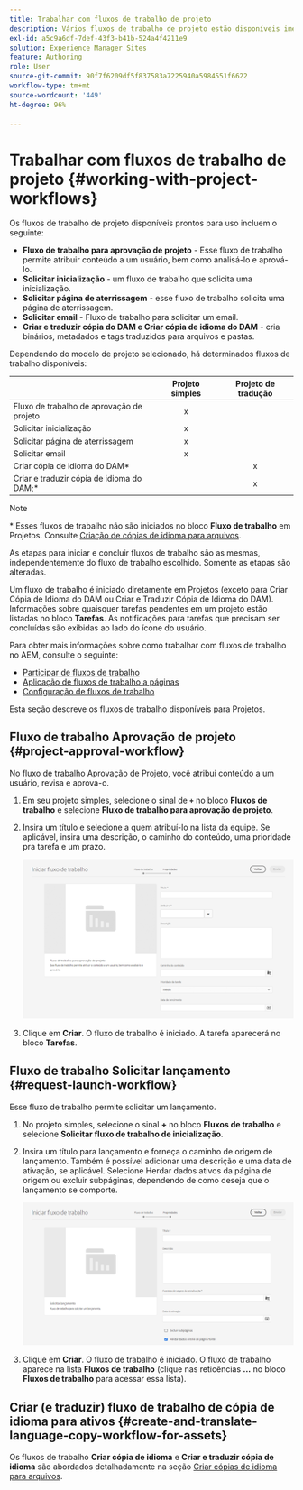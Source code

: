 ```yaml
---
title: Trabalhar com fluxos de trabalho de projeto
description: Vários fluxos de trabalho de projeto estão disponíveis imediatamente.
exl-id: a5c9a6df-7def-43f3-b41b-524a4f4211e9
solution: Experience Manager Sites
feature: Authoring
role: User
source-git-commit: 90f7f6209df5f837583a7225940a5984551f6622
workflow-type: tm+mt
source-wordcount: '449'
ht-degree: 96%

---
```


# Trabalhar com fluxos de trabalho de projeto {#working-with-project-workflows}

Os fluxos de trabalho de projeto disponíveis prontos para uso incluem o seguinte:

* **Fluxo de trabalho para aprovação de projeto** - Esse fluxo de trabalho permite atribuir conteúdo a um usuário, bem como analisá-lo e aprová-lo.
* **Solicitar inicialização** - um fluxo de trabalho que solicita uma inicialização.
* **Solicitar página de aterrissagem** - esse fluxo de trabalho solicita uma página de aterrissagem.
* **Solicitar email** - Fluxo de trabalho para solicitar um email.
* **Criar e traduzir cópia do DAM e Criar cópia de idioma do DAM** - cria binários, metadados e tags traduzidos para arquivos e pastas.

Dependendo do modelo de projeto selecionado, há determinados fluxos de trabalho disponíveis:

|   | **Projeto simples** | **Projeto de tradução** |
|---|:-:|:-:|
| Fluxo de trabalho de aprovação de projeto | x |  |
| Solicitar inicialização | x |  |
| Solicitar página de aterrissagem | x |  |
| Solicitar email | x | |
| Criar cópia de idioma do DAM&ast; |  | x |
| Criar e traduzir cópia de idioma do DAM;&ast; |   | x |

>[!NOTE]
>
>&ast; Esses fluxos de trabalho não são iniciados no bloco **Fluxo de trabalho** em Projetos. Consulte [Criação de cópias de idioma para arquivos](/help/sites-cloud/administering/translation/managing-projects.md).

As etapas para iniciar e concluir fluxos de trabalho são as mesmas, independentemente do fluxo de trabalho escolhido. Somente as etapas são alteradas.

Um fluxo de trabalho é iniciado diretamente em Projetos (exceto para Criar Cópia de Idioma do DAM ou Criar e Traduzir Cópia de Idioma do DAM). Informações sobre quaisquer tarefas pendentes em um projeto estão listadas no bloco **Tarefas**. As notificações para tarefas que precisam ser concluídas são exibidas ao lado do ícone do usuário.

Para obter mais informações sobre como trabalhar com fluxos de trabalho no AEM, consulte o seguinte:

* [Participar de fluxos de trabalho](/help/sites-cloud/authoring/workflows/participating.md)
* [Aplicação de fluxos de trabalho a páginas](/help/sites-cloud/authoring/workflows/applying.md)
* [Configuração de fluxos de trabalho](/help/sites-cloud/administering/workflows-administering.md)

Esta seção descreve os fluxos de trabalho disponíveis para Projetos.

## Fluxo de trabalho Aprovação de projeto {#project-approval-workflow}

No fluxo de trabalho Aprovação de Projeto, você atribui conteúdo a um usuário, revisa e aprova-o.

1. Em seu projeto simples, selecione o sinal de **`+`** no bloco **Fluxos de trabalho** e selecione **Fluxo de trabalho para aprovação de projeto**.
1. Insira um título e selecione a quem atribuí-lo na lista da equipe. Se aplicável, insira uma descrição, o caminho do conteúdo, uma prioridade pra tarefa e um prazo.

   ![Solicitar aprovação](/help/sites-cloud/authoring/assets/projects-approval.png)

1. Clique em **Criar**. O fluxo de trabalho é iniciado. A tarefa aparecerá no bloco **Tarefas**.

## Fluxo de trabalho Solicitar lançamento {#request-launch-workflow}

Esse fluxo de trabalho permite solicitar um lançamento.

1. No projeto simples, selecione o sinal **+** no bloco **Fluxos de trabalho** e selecione **Solicitar fluxo de trabalho de inicialização**.
1. Insira um título para lançamento e forneça o caminho de origem de lançamento. Também é possível adicionar uma descrição e uma data de ativação, se aplicável. Selecione Herdar dados ativos da página de origem ou excluir subpáginas, dependendo de como deseja que o lançamento se comporte.

   ![Solicitar inicialização](/help/sites-cloud/authoring/assets/projects-request-launch.png)

1. Clique em **Criar**. O fluxo de trabalho é iniciado. O fluxo de trabalho aparece na lista **Fluxos de trabalho** (clique nas reticências **...** no bloco **Fluxos de trabalho** para acessar essa lista).

## Criar (e traduzir) fluxo de trabalho de cópia de idioma para ativos {#create-and-translate-language-copy-workflow-for-assets}

Os fluxos de trabalho **Criar cópia de idioma** e **Criar e traduzir cópia de idioma** são abordados detalhadamente na seção [Criar cópias de idioma para arquivos](/help/assets/translate-assets.md).
